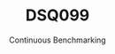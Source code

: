 ---
layout: docu
title: DSQ099
subtitle: Continuous Benchmarking
selected: TPC-DS
expanded: Benchmarking
benchmark: /individual_results/DSQ099.html
---